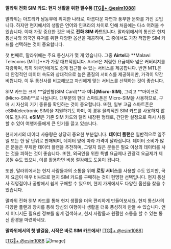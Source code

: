 **말라위 전화 SIM 카드: 현지 생활을 위한 필수품 [[TG💪+ @esim1088](https://t.me/s/esim1088)]**

말라위는 아프리카 남동부에 위치한 나라로, 아름다운 자연과 풍부한 문화를 가진 곳입니다. 하지만 현지에서의 생활은 언어와 인프라의 차이로 인해 처음에는 다소 어려울 수 있습니다. 이때 가장 중요한 것은 바로 **전화 SIM 카드**입니다. 말라위에서의 통신은 현지 통신사와 외국인 유저를 위한 다양한 옵션을 제공하며, 그 중에서도 가장 적합한 SIM 카드를 선택하는 것이 중요합니다.

첫 번째로, 말라위에는 주요 통신사가 몇 개 있습니다. 그중 **Airtel**과 **Malawi Telecoms (MTL)**가 가장 대표적입니다. Airtel은 저렴한 요금제와 넓은 커버리지를 자랑하며, 특히 외국인에게도 쉽게 접근할 수 있는 서비스를 제공합니다. 반면 MTL은 더 안정적인 데이터 속도와 상대적으로 높은 품질의 서비스를 제공하지만, 가격이 약간 비쌉니다. 이 두 통신사를 비교해보고 자신에게 맞는 서비스를 선택하는 것이 좋습니다.

SIM 카드는 크게 **일반형(SIM Card)**과 **미니(Micro-SIM)**, 그리고 **마이크로(Micro-SIM)**로 나뉩니다. 대부분의 현대 스마트폰은 Micro-SIM을 사용하므로, 구매 시 자신의 기기 종류를 확인하는 것이 중요합니다. 또한, 일부 고급 스마트폰은 eSIM(electronic SIM)을 지원하기도 하며, 이 경우 물리적인 SIM 카드를 사용하지 않아도 됩니다. **eSIM**은 기존 SIM 카드와 달리 내장된 형태로, 간단한 설정으로 즉시 사용할 수 있어 여행자들에게 큰 인기를 끌고 있습니다.

현지에서의 데이터 사용량은 상당히 중요한 부분입니다. **데이터 플랜**은 일반적으로 일주일 또는 한 달 단위로 판매되며, 데이터 양에 따라 가격이 달라집니다. 데이터 소비가 많은 분들은 무제한 데이터 플랜을 추천하며, 그렇지 않은 분들은 필요 이상의 데이터를 사는 것을 피하는 것이 좋습니다. 또한, 외국인을 위한 특별 요금제나 관광객 요금제가 제공될 수도 있으니, 이를 활용하면 비용 절감에도 도움이 됩니다.

또한, 말라위에서는 현지 사람들과의 소통을 위해 **로밍 서비스**를 사용할 수도 있지만, 국제 요금이 매우 비싸므로 현지 SIM 카드를 구매하는 것이 현명한 선택입니다. 현지 통신사 직영점이나 공항에서 쉽게 구매할 수 있으며, 현지 가게에서도 다양한 옵션을 찾을 수 있습니다.

말라위 전화 SIM 카드를 통해 현지 생활을 더욱 편리하게 만들어보세요. 현지 통신사의 다양한 플랜과 장치를 통해 당신의 여행이나 생활을 더욱 풍성하게 만들 수 있습니다. 언제 어디서든 필요한 정보를 쉽게 검색하고, 현지 사람들과 원활한 소통을 할 수 있는 통신 환경을 마련하세요.

**말라위에서의 첫 발걸음, 시작은 바로 SIM 카드에서!** [[TG💪+ @esim1088](https://t.me/s/esim1088)]

[[TG💪+ @esim1088](https://t.me/s/esim1088) ![Image](https://i.postimg.cc/Y0z9fWf4/image.png)]